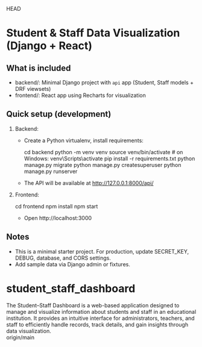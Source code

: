 HEAD
# Student & Staff Data Visualization (Django + React)
## What is included
- backend/: Minimal Django project with `api` app (Student, Staff models + DRF viewsets)
- frontend/: React app using Recharts for visualization

## Quick setup (development)
1. Backend:
   - Create a Python virtualenv, install requirements:
     
     cd backend
     python -m venv venv
     source venv/bin/activate   # on Windows: venv\Scripts\activate
     pip install -r requirements.txt
     python manage.py migrate
     python manage.py createsuperuser
     python manage.py runserver
    
   - The API will be available at http://127.0.0.1:8000/api/

2. Frontend:
   
   cd frontend
   npm install
   npm start
   
   - Open http://localhost:3000

## Notes
- This is a minimal starter project. For production, update SECRET_KEY, DEBUG, database, and CORS settings.
- Add sample data via Django admin or fixtures.

# student_staff_dashboard
The Student–Staff Dashboard is a web-based application designed to manage and visualize information about students and staff in an educational institution. It provides an intuitive interface for administrators, teachers, and staff to efficiently handle records, track details, and gain insights through data visualization.  
origin/main
